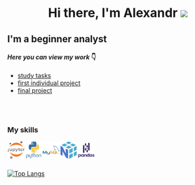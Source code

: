 <h1 align="center">Hi there, I'm Alexandr</a> 
<img src="https://github.com/blackcater/blackcater/raw/main/images/Hi.gif" height="32"/></h1>


## I'm a beginner analyst

#### *Here you can view my work* 👇
-  [study tasks](https://github.com/osulel12/First_assignments)
-  [first individual project](https://github.com/osulel12/First_assignments/tree/main/First%20project)
-  [final project]()

<br />
<br />

### My skills

<img align="left" width="40px" src="https://github.com/devicons/devicon/blob/master/icons/jupyter/jupyter-original-wordmark.svg"/>
<img align="left" width="40px" src="https://github.com/devicons/devicon/blob/master/icons/python/python-original-wordmark.svg"/>
<img align="left" width="40px" src="https://github.com/devicons/devicon/blob/master/icons/mysql/mysql-original-wordmark.svg"/>
<img align="left" width="40px" src="https://raw.githubusercontent.com/devicons/devicon/1119b9f84c0290e0f0b38982099a2bd027a48bf1/icons/numpy/numpy-original.svg"/>
<img align="left" width="40px" src="https://raw.githubusercontent.com/devicons/devicon/1119b9f84c0290e0f0b38982099a2bd027a48bf1/icons/pandas/pandas-original-wordmark.svg"/>



<br />
<br />
<br />

<!---Для подробной версии-->
[![Top Langs](https://github-readme-stats.vercel.app/api/top-langs/?username=osulel12)](https://github.com/osulel12/First_assignments)